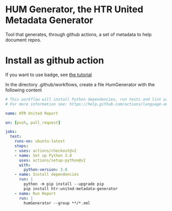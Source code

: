 # HUM Generator, the HTR United Metadata Generator
Tool that generates, through github actions, a set of metadata to help document repos.

# Install as github action

If you want to use badge, see [the tutorial](TUTORIAL.md)

In the directory .github/workflows, create a file HumGenerator with the following content

```yaml
# This workflow will install Python dependencies, run tests and lint with a single version of Python
# For more information see: https://help.github.com/actions/language-and-framework-guides/using-python-with-github-actions

name: HTR United Report

on: [push, pull_request]

jobs:
  test:
    runs-on: ubuntu-latest
    steps:
    - uses: actions/checkout@v2
    - name: Set up Python 3.8
      uses: actions/setup-python@v2
      with:
        python-version: 3.8
    - name: Install dependencies
      run: |
        python -m pip install --upgrade pip
        pip install htr-united-metadata-generator
    - name: Run Report
      run: |
        humGenerator --group **/*.xml
```
